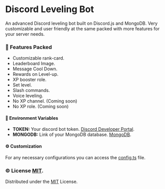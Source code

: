 # Discord Leveling Bot

An advanced Discord leveling bot built on Discord.js and MongoDB. Very customizable and user friendly at the same packed with more features for your server needs.

### 🧰 Features Packed

-   Customizable rank-card.
-   Leaderboard Image.
-   Message Cool Down.
-   Rewards on Level-up.
-   XP booster role.
-   Set level.
-   Slash commands.
-   Voice leveling.
-   No XP channel. (Coming soon)
-   No XP role. (Coming soon)

#### 🔐 Environment Variables

-   **TOKEN:** Your discord bot token. [Discord Developer Portal](https://discord.com/developers/applications).
-   **MONGODB:** Link of your MongoDB database. [MongoDB](https://www.mongodb.com/).

#### ⚙ Customization

For any necessary configurations you can access the [config.ts](src/config.ts) file.

### © License [MIT](https://github.com/yasVan645/Discord_Leveling_Bot/blob/main/LICENSE).

Distributed under the [MIT](https://github.com/yasVan645/Discord_Leveling_Bot/blob/main/LICENSE) License.
